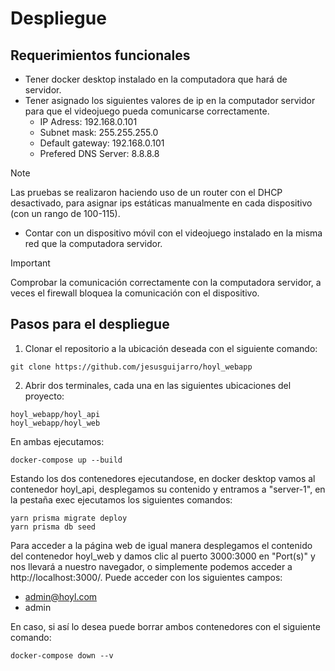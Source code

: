 # Despliegue 

## Requerimientos funcionales

* Tener docker desktop instalado en la computadora que hará de servidor.
* Tener asignado los siguientes valores de ip en la computador servidor para que el videojuego pueda comunicarse correctamente.
   - IP Adress: 192.168.0.101
   - Subnet mask: 255.255.255.0
   - Default gateway: 192.168.0.101
   - Prefered DNS Server: 8.8.8.8
 
> [!NOTE]
> Las pruebas se realizaron haciendo uso de un router con el DHCP desactivado, para asignar ips estáticas manualmente en cada dispositivo (con un rango de 100-115).

* Contar con un dispositivo móvil con el videojuego instalado en la misma red que la computadora servidor.

> [!IMPORTANT]
> Comprobar la comunicación correctamente con la computadora servidor, a veces el firewall bloquea la comunicación con el dispositivo.

## Pasos para el despliegue

1. Clonar el repositorio a la ubicación deseada con el siguiente comando:
```
git clone https://github.com/jesusguijarro/hoyl_webapp
```

2. Abrir dos terminales, cada una en las siguientes ubicaciones del proyecto:
```
hoyl_webapp/hoyl_api
hoyl_webapp/hoyl_web
```
En ambas ejecutamos:
```
docker-compose up --build
```

Estando los dos contenedores ejecutandose, en docker desktop vamos al contenedor hoyl_api, desplegamos su contenido y entramos a "server-1", en la pestaña exec ejecutamos los siguientes comandos:

```
yarn prisma migrate deploy
yarn prisma db seed
```

Para acceder a la página web de igual manera desplegamos el contenido del contenedor hoyl_web y damos clic al puerto 3000:3000⁠ en "Port(s)" y nos llevará a nuestro navegador, o simplemente podemos acceder a http://localhost:3000/. Puede acceder con los siguientes campos:

* admin@hoyl.com
* admin

En caso, si así lo desea puede borrar ambos contenedores con el siguiente comando:
```
docker-compose down --v
```
